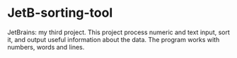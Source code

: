# JetB-sorting-tool
JetBrains: my third project.
This project process numeric and text input, sort it, 
and output useful information about the data.
The program works with numbers, words and lines.
